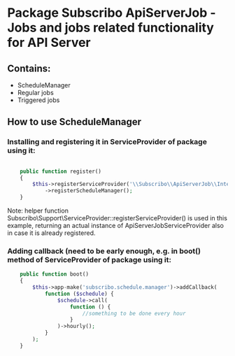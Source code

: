 # Package Subscribo ApiServerJob - Jobs and jobs related functionality for API Server

## Contains:

* ScheduleManager
* Regular jobs
* Triggered jobs


## How to use ScheduleManager

### Installing and registering it in ServiceProvider of package using it:

```php

    public function register()
    {
        $this->registerServiceProvider('\\Subscribo\\ApiServerJob\\Integration\\Laravel\\ApiServerJobServiceProvider')
            ->registerScheduleManager();
    }
```
Note: helper function Subscribo\Support\ServiceProvider::registerServiceProvider() is used in this example,
returning an actual instance of ApiServerJobServiceProvider also in case it is already registered.

### Adding callback (need to be early enough, e.g. in boot() method of ServiceProvider of package using it:

```php
    public function boot()
    {
        $this->app-make('subscribo.schedule.manager')->addCallback(
            function ($schedule) {
                $schedule->call(
                    function () {
                        //something to be done every hour
                    }
                )->hourly();
            }
        );
    }
```

